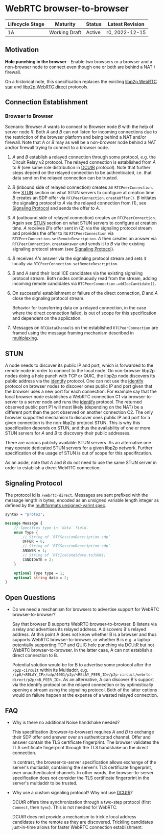 # WebRTC browser-to-browser

| Lifecycle Stage | Maturity      | Status | Latest Revision |
|-----------------|---------------|--------|-----------------|
| 1A              | Working Draft | Active | r0, 2022-12-15  |

## Motivation

**Hole punching in the browser** - Enable two browsers or a browser and a non-browser node to connect even though one or both are behind a NAT / firewall.

On a historical note, this specification replaces the existing [libp2p WebRTC star](https://github.com/libp2p/js-libp2p-webrtc-star) and [libp2p WebRTC direct](https://github.com/libp2p/js-libp2p-webrtc-direct) protocols.

## Connection Establishment

### Browser to Browser

Scenario: Browser _A_ wants to connect to Browser node _B_ with the help of server node _R_.
Both _A_ and _B_ can not listen for incoming connections due to the restriction of the browser platform and being behind a NAT and/or firewall.
Note that _A_ or _B_ may as well be a non-browser node behind a NAT and/or firewall trying to connect to a browser node.

1. _A_ and _B_ establish a relayed connection through some protocol, e.g. the Circuit Relay v2 protocol.
   The relayed connection is established from _A_ to _B_ (see same role distribution in [DCUtR] protocol).
   Note that further steps depend on the relayed connection to be authenticated, i.e. that data send on the relayed connection can be trusted.

2. _B_ (inbound side of relayed connection) creates an `RTCPeerConnection`.
   See [STUN](#stun) section on what STUN servers to configure at creation time.
   _B_ creates an SDP offer via `RTCPeerConnection.createOffer()`.
   _B_ initiates the signaling protocol to _A_ via the relayed connection from (1), see [Signaling Protocol](#signaling-protocol) and sends the offer to _A_.

3. _A_ (outbound side of relayed connection) creates an `RTCPeerConnection`.
   Again see [STUN](#stun) section on what STUN servers to configure at creation time.
   _A_ receives _B_'s offer sent in (2) via the signaling protocol stream and provides the offer to its `RTCPeerConnection` via `RTCPeerConnection.setRemoteDescription`.
   _A_ then creates an answer via `RTCPeerConnection.createAnswer` and sends it to _B_ via the existing signaling protocol stream (see [Signaling Protocol](#signaling-protocol)).

4. _B_ receives _A_'s answer via the signaling protocol stream and sets it locally via `RTCPeerConnection.setRemoteDescription`.

5. _B_ and _A_ send their local ICE candidates via the existing signaling protocol stream.
   Both nodes continuously read from the stream, adding incoming remote candidates via `RTCPeerConnection.addIceCandidate()`.

6. On successful establishment or failure of the direct connection, _B_ and _A_ close the signaling protocol stream.

   Behavior for transferring data on a relayed connection, in the case where the direct connection failed, is out of scope for this specification and dependent on the application.

7. Messages on `RTCDataChannel`s on the established `RTCPeerConnection` are framed using the message framing mechanism described in [multiplexing].

## STUN

A node needs to discover its public IP and port, which is forwarded to the remote node in order to connect to the local node.
On non-browser libp2p nodes doing a hole punch with TCP or QUIC, the libp2p node discovers its public address via the [identify] protocol.
One can not use the [identify] protocol on browser nodes to discover ones public IP and port given that the browser uses a new port for each connection.
For example say that the local browser node establishes a WebRTC connection C1 via browser-to-server to a server node and runs the [identify] protocol.
The returned observed public port P1 will most likely (depending on the NAT) be a different port than the port observed on another connection C2.
The only browser supported mechanism to discover ones public IP and port for a given connection is the non-libp2p protocol STUN.
This is why this specification depends on STUN, and thus the availability of one or more STUN servers for _A_ and _B_ to discovery their public addresses.

There are various publicly available STUN servers.
As an alternative one may operate dedicated STUN servers for a given libp2p network.
Further specification of the usage of STUN is out of scope for this specifitcation.

As an aside, note that _A_ and _B_ do not need to use the same STUN server in order to establish a direct WebRTC connection.

## Signaling Protocol

The protocol id is `/webrtc-direct`.
Messages are sent prefixed with the message length in bytes, encoded as an unsigned variable length integer as defined by the [multiformats unsigned-varint spec][uvarint-spec].

``` protobuf
syntax = "proto2";

message Message {
    // Specifies type in `data` field.
    enum Type {
        // String of `RTCSessionDescription.sdp`
        OFFER = 0;
        // String of `RTCSessionDescription.sdp`
        ANSWER = 1;
        // String of `RTCIceCandidate.toJSON()`
        CANDIDATE = 2;
    }

    optional Type type = 1;
    optional string data = 2;
}
```

## Open Questions

- Do we need a mechanism for browsers to advertise support for WebRTC browser-to-browser?

  Say that browser B supports WebRTC browser-to-browser.
  B listens via a relay and advertises its relayed address.
  A discovers B's relayed address.
  At this point A does not know whether B is a browser and thus supports WebRTC browser-to-browser, or whether B is e.g. a laptop potentially supporting TCP and QUIC hole punching via DCUtR but not WebRTC browser-to-browser.
  In the latter case, A can not establish a direct connection to B.

  Potential solution would be for B to advertise some protocol after the `/p2p-circuit` within its Multiaddr, e.g. `/ip6/<RELAY_IP>/udp/4001/p2p/<RELAY_PEER_ID>/p2p-circuit/webrtc-direct/p2p/<B_PEER_ID>`.
  As an alternative, A can discover B's support via the identify protocol on the relayed connection or by optimistically opening a stream using the signaling protocol.
  Both of the latter options would on failure happen at the expense of a wasted relayed connection.

## FAQ

- Why is there no additional Noise handshake needed?

  This specification (browser-to-browser) requires _A_ and _B_ to exchange their SDP offer and answer over an authenticated channel.
  Offer and answer contain the TLS certificate fingerprint.
  The browser validates the TLS certificate fingerprint through the TLS handshake on the direct connection.

  In contrast, the browser-to-server specification allows exchange of the server's multiaddr, containing the server's TLS certificate fingerprint, over unauthenticated channels.
  In other words, the browser-to-server specification does not consider the TLS certificate fingerprint in the server's multiaddr to be trusted.

- Why use a custom signaling protocol? Why not use [DCUtR]?

  DCUtR offers time synchronization through a two-step protocol (first `Connect`, then `Sync`).
  This is not needed for WebRTC.

  DCUtR does not provide a mechanism to trickle local address candidates to the remote as they are discovered.
  Trickling candidates just-in-time allows for faster WebRTC connection establishment.

[DCUtR]: ./../relay/DCUtR.md
[identify]: ./../identify/README.md
[multiplexing]: ./README.md#multiplexing
[uvarint-spec]: https://github.com/multiformats/unsigned-varint
